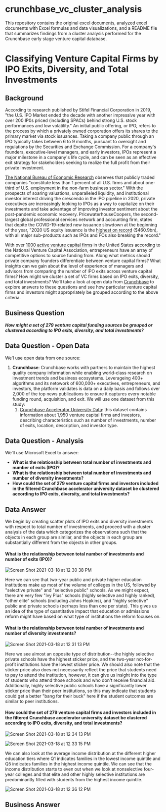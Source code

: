 # crunchbase_vc_cluster_analysis
This repository contains the original excel documents, analyzed excel documents with Excel formulas and data visualizations, and a README file that summarizes findings from a cluster analysis performed for the Crunchbase early stage venture capital database.

# Classifying Venture Capital Firms by IPO Exits, Diversity, and Total Investments

## Background
According to research published by Stifel Financial Corporation in 2019, "the U.S. IPO Market ended the decade with another impressive year with over 200 IP0s priced (including SPACs) behind strong U.S. stock performances and low volatility." An initial public offering, or IPO, refers to the process by which a privately owned corporation offers its shares to the primary market via stock issuances. Taking a company public through an IPO typically takes between 6 to 9 months, pursuant to oversight and regulations by the Securities and Exchange Commission. For a company's founders, executive-level managers, and early investors, IPOs represent a major milestone in a company's life cycle, and can be seen as an effective exit strategy for stakeholders seeking to realize the full profit from their private investment.

[The National Bureau of Economic Research](https://www.nber.org/digest/apr07/changing-business-volatility) observes that publicly traded companies "constitute less than 1 percent of all U.S. firms and about one-third of U.S. employment in the non-farm business sector." With the prospects of soaring valuations, unparalleled liquidity, and institutional investor interest driving the crescendo in the IPO pipeline in 2020, private executives are increasingly looking to IPOs as a way to capitalize on their investments and take advantage of improving investor sentiment about the post-pandemic economic recovery. PricewaterhouseCoopers, the second-largest global professional services network and accounting firm, states that depite the COVID-19-related new issuance slowdown at the beginning of the year, "2020 US equity issuance is the [highest on record](https://www.pwc.com/gx/en/services/audit-assurance/ipo-centre/global-ipo-watch.html) ($460.9bn), with all major sub-products such as IPOs and FOs also breaking the record."

With over [1000 active venture capital firms](https://iveybusinessjournal.com/publication/venture-capital-firms-in-america-their-caste-system-and-other-secrets/) in the United States according to the National Venture Capital Association, entrepreneurs have an array of competitive options to source funding from. Along what metrics should private company founders differentiate between venture capital firms? What insights can we gain about the level of experience of managers and advisors from comparing the number of IPO exits across venture capital firms? How might we cluster a set of VC firms based on IPO exits, diversity, and total investments? We’ll take a look at open data from [Crunchbase](https://www.crunchbase.com) to explore answers to these questions and see how particular venture capital firms and investors might appropriately be grouped according to the above criteria. 


## Business Question

_**How might a set of 279 venture capital funding sources be grouped or clustered according to IPO exits, diversity, and total investments?**_


## Data Question - Open Data

We'l use open data from one source: 

1. **Crunchbase**: Crunchbase works with partners to maintain the highest quality company information while enabling world-class research on investment trends and business ecosystems. Leverageing 400+ algorithms and its netowork of 600,000+ executives, entrepreneurs, and investors, the platform validates is data on a daily basis and follows over 2,000 of the top news publications to ensure it captures every notable funding round, acquisition, and exit. We will use one dataset from this study:
   1. [Crunchbase Accelerator University Data](https://github.com/dmathe18/crunchbase_vc_cluster_analysis/blob/main/crunchbase_filtered_data.xlsx): this dataset contains information about 1,950 venture capital firms and investors, describing characteristics such as number of investments, number of exits, location, description, and investor type.


## Data Question - Analysis

We’ll use Microsoft Excel to answer:

* **What is the relationship between total number of investments and number of exits (IPO)?** 
* **What is the relationship between total number of investments and number of diversity investments?** 
* **How could the set of 279 venture capital firms and investors included in the filtered Crunchbase accelerator university dataset be clustered according to IPO exits, diversity, and total investments?** 


## Data Answer

We begin by creating scatter plots of IPO exits and diversity investments with respect to total number of investments, and proceed with a cluster analysis of the data which categorizes the observations such that the objects in each group are similar, and the objects in each group are substantially different from the objects in other groups.

#### What is the relationship between total number of investments and number of exits (IPO)?

![Screen Shot 2021-03-18 at 12 30 38 PM](https://user-images.githubusercontent.com/78438582/111662034-f1dd3a00-87e5-11eb-8fd5-f1e20a8c03f0.png)

Here we can see that two-year public and private higher education institutions make up most of the volume of colleges in the US, followed by "selective private" and "selective public" schools. As we might expect, there are very few "Ivy Plus" schools \(highly selective and highly ranked\), "other elite" schools \(including Johns Hopkins\), and "highly selective" public and private schools \(perhaps less than one per state\). This gives us an idea of the type of quantitative impact that education or admissions reform might have based on what type of institutions the reform focuses on.

#### What is the relationship between total number of investments and number of diversity investments?

![Screen Shot 2021-03-18 at 12 31 13 PM](https://user-images.githubusercontent.com/78438582/111662138-0d484500-87e6-11eb-87f8-9a63d7b8a360.png)

Here we see almost an opposite type of distribution--the highly selective private schools have the highest sticker price, and the two-year not-for-profit institutions have the lowest sticker price. We should also note that the sticker price also does not necessarily reflect the price that students need to pay to attend the institution, however, it can give us insight into the type of students who attend those schools and who don't receive financial aid. Additionally, highly selective public schools have a significantly lower sticker price than their peer institutions, so this may indicate that students could get a better "bang for their buck" here if the student outcomes are similar to peer institutions. 

#### How could the set of 279 venture capital firms and investors included in the filtered Crunchbase accelerator university dataset be clustered according to IPO exits, diversity, and total investments?

![Screen Shot 2021-03-18 at 12 34 13 PM](https://user-images.githubusercontent.com/78438582/111662427-497ba580-87e6-11eb-8176-46bb50e0e6e5.png)

![Screen Shot 2021-03-18 at 12 33 15 PM](https://user-images.githubusercontent.com/78438582/111662437-4c769600-87e6-11eb-85b1-654c680d5e09.png)

We can also look at the average income distribution at the different higher education tiers where Q1 indicates families in the lowest income quintile and Q5 indicates families in the highest income quintile. We can see that the income distribution starts to even out when we look at nonselective four-year colleges and that elite and other highly selective institutions are predominantly filled with students from the highest income quintile.

![Screen Shot 2021-03-18 at 12 36 12 PM](https://user-images.githubusercontent.com/78438582/111662741-93fd2200-87e6-11eb-867f-e6163f559dc8.png)


## Business Answer
